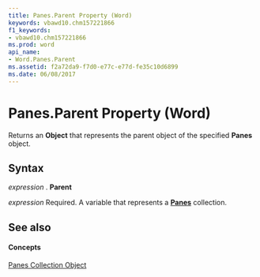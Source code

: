 ```yaml
---
title: Panes.Parent Property (Word)
keywords: vbawd10.chm157221866
f1_keywords:
- vbawd10.chm157221866
ms.prod: word
api_name:
- Word.Panes.Parent
ms.assetid: f2a72da9-f7d0-e77c-e77d-fe35c10d6899
ms.date: 06/08/2017
---
```



# Panes.Parent Property (Word)

Returns an  **Object** that represents the parent object of the specified **Panes** object.


## Syntax

 _expression_ . **Parent**

 _expression_ Required. A variable that represents a **[Panes](Word.panes.md)** collection.


## See also


#### Concepts


[Panes Collection Object](Word.panes.md)

